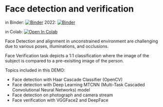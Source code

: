 # Face detection and verification

 in Binder: 
[![Binder](https://mybinder.org/badge_logo.svg)](https://mybinder.org/v2/gh/knave88/Face_detection/main?filepath=POB_Lab14_Face_binder.ipynb)
2022: [![Binder](https://mybinder.org/badge_logo.svg)](https://mybinder.org/v2/gh/knave88/Face_detection/knave88-patch-2022?labpath=POB_Lab14_Face_binder.ipynb)

 in Colab:
[![Open In Colab](https://colab.research.google.com/assets/colab-badge.svg)](https://colab.research.google.com/github/knave88/Face_detection/blob/main/POB_Lab14_Face_colab.ipynb)


Face Detection and alignment in unconstrained environment are challenging due to various poses, illuminations, and occlusions.

Face Verification task depicts a 1:1 classification where the image of the subject is compared to a pre-exisiting image of the person.

Topics included in this DEMO:
* Face detection with Haar Cascade Classifier (OpenCV) 
* Face detection with Deep Learning MTCNN (Multi-Task Cascaded Convolutional Neural Networks) model
* Face detection on photograph and camera stream
* Face verification with VGGFace2 and DeepFace

